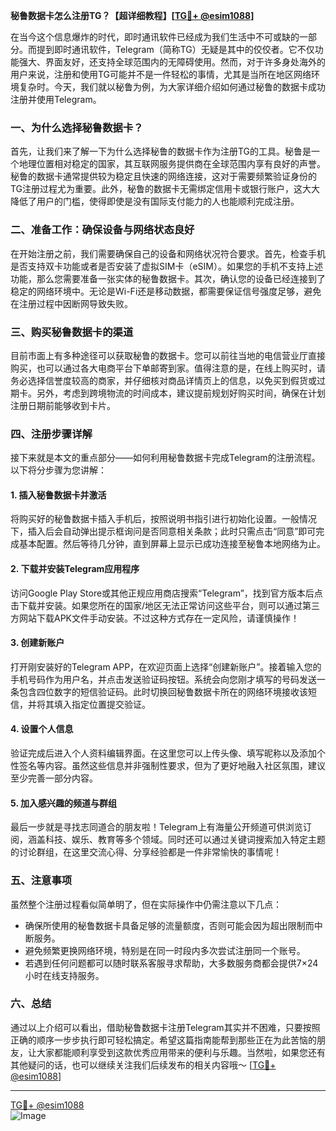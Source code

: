 **秘鲁数据卡怎么注册TG？【超详细教程】[[TG💪+ @esim1088](https://t.me/s/esim1088)]**

在当今这个信息爆炸的时代，即时通讯软件已经成为我们生活中不可或缺的一部分。而提到即时通讯软件，Telegram（简称TG）无疑是其中的佼佼者。它不仅功能强大、界面友好，还支持全球范围内的无障碍使用。然而，对于许多身处海外的用户来说，注册和使用TG可能并不是一件轻松的事情，尤其是当所在地区网络环境复杂时。今天，我们就以秘鲁为例，为大家详细介绍如何通过秘鲁的数据卡成功注册并使用Telegram。

### 一、为什么选择秘鲁数据卡？

首先，让我们来了解一下为什么选择秘鲁的数据卡作为注册TG的工具。秘鲁是一个地理位置相对稳定的国家，其互联网服务提供商在全球范围内享有良好的声誉。秘鲁的数据卡通常提供较为稳定且快速的网络连接，这对于需要频繁验证身份的TG注册过程尤为重要。此外，秘鲁的数据卡无需绑定信用卡或银行账户，这大大降低了用户的门槛，使得即使是没有国际支付能力的人也能顺利完成注册。

### 二、准备工作：确保设备与网络状态良好

在开始注册之前，我们需要确保自己的设备和网络状况符合要求。首先，检查手机是否支持双卡功能或者是否安装了虚拟SIM卡（eSIM）。如果您的手机不支持上述功能，那么您需要准备一张实体的秘鲁数据卡。其次，确认您的设备已经连接到了稳定的网络环境中。无论是Wi-Fi还是移动数据，都需要保证信号强度足够，避免在注册过程中因断网导致失败。

### 三、购买秘鲁数据卡的渠道

目前市面上有多种途径可以获取秘鲁的数据卡。您可以前往当地的电信营业厅直接购买，也可以通过各大电商平台下单邮寄到家。值得注意的是，在线上购买时，请务必选择信誉度较高的商家，并仔细核对商品详情页上的信息，以免买到假货或过期卡。另外，考虑到跨境物流的时间成本，建议提前规划好购买时间，确保在计划注册日期前能够收到卡片。

### 四、注册步骤详解

接下来就是本文的重点部分——如何利用秘鲁数据卡完成Telegram的注册流程。以下将分步骤为您讲解：

#### 1. 插入秘鲁数据卡并激活

将购买好的秘鲁数据卡插入手机后，按照说明书指引进行初始化设置。一般情况下，插入后会自动弹出提示框询问是否同意相关条款；此时只需点击“同意”即可完成基本配置。然后等待几分钟，直到屏幕上显示已成功连接至秘鲁本地网络为止。

#### 2. 下载并安装Telegram应用程序

访问Google Play Store或其他正规应用商店搜索“Telegram”，找到官方版本后点击下载并安装。如果您所在的国家/地区无法正常访问这些平台，则可以通过第三方网站下载APK文件手动安装。不过这种方式存在一定风险，请谨慎操作！

#### 3. 创建新账户

打开刚安装好的Telegram APP，在欢迎页面上选择“创建新账户”。接着输入您的手机号码作为用户名，并点击发送验证码按钮。系统会向您刚才填写的号码发送一条包含四位数字的短信验证码。此时切换回秘鲁数据卡所在的网络环境接收该短信，并将其填入指定位置提交验证。

#### 4. 设置个人信息

验证完成后进入个人资料编辑界面。在这里您可以上传头像、填写昵称以及添加个性签名等内容。虽然这些信息并非强制性要求，但为了更好地融入社区氛围，建议至少完善一部分内容。

#### 5. 加入感兴趣的频道与群组

最后一步就是寻找志同道合的朋友啦！Telegram上有海量公开频道可供浏览订阅，涵盖科技、娱乐、教育等多个领域。同时还可以通过关键词搜索加入特定主题的讨论群组，在这里交流心得、分享经验都是一件非常愉快的事情呢！

### 五、注意事项

虽然整个注册过程看似简单明了，但在实际操作中仍需注意以下几点：

- 确保所使用的秘鲁数据卡具备足够的流量额度，否则可能会因为超出限制而中断服务。
- 避免频繁更换网络环境，特别是在同一时段内多次尝试注册同一个账号。
- 若遇到任何问题都可以随时联系客服寻求帮助，大多数服务商都会提供7×24小时在线支持服务。

### 六、总结

通过以上介绍可以看出，借助秘鲁数据卡注册Telegram其实并不困难，只要按照正确的顺序一步步执行即可轻松搞定。希望这篇指南能帮到那些正在为此苦恼的朋友，让大家都能顺利享受到这款优秀应用带来的便利与乐趣。当然啦，如果您还有其他疑问的话，也可以继续关注我们后续发布的相关内容哦～ [[TG💪+ @esim1088](https://t.me/s/esim1088)]

---

[TG💪+ @esim1088](https://t.me/s/esim1088)  
![Image](https://i.postimg.cc/4NQfJmqS/Snipaste-2025-05-13-00-14-12.png)